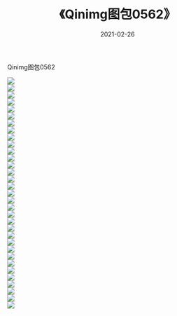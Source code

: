﻿---
layout: post
title:  《Qinimg图包0562》
date:   2021-02-26
img: http://imgx.orgx.ga/Qinimg图包/Qinimg图包0562/000.jpg
categories: [美女, 清纯, 唯美]
---

Qinimg图包0562

 ![](http://imgx.orgx.ga/Qinimg图包/Qinimg图包0562/001.jpg) <br>![](http://imgx.orgx.ga/Qinimg图包/Qinimg图包0562/002.jpg) <br>![](http://imgx.orgx.ga/Qinimg图包/Qinimg图包0562/003.jpg) <br>![](http://imgx.orgx.ga/Qinimg图包/Qinimg图包0562/004.jpg) <br>![](http://imgx.orgx.ga/Qinimg图包/Qinimg图包0562/005.jpg) <br>![](http://imgx.orgx.ga/Qinimg图包/Qinimg图包0562/006.jpg) <br>![](http://imgx.orgx.ga/Qinimg图包/Qinimg图包0562/007.jpg) <br>![](http://imgx.orgx.ga/Qinimg图包/Qinimg图包0562/008.jpg) <br>![](http://imgx.orgx.ga/Qinimg图包/Qinimg图包0562/009.jpg) <br>![](http://imgx.orgx.ga/Qinimg图包/Qinimg图包0562/010.jpg) <br>![](http://imgx.orgx.ga/Qinimg图包/Qinimg图包0562/011.jpg) <br>![](http://imgx.orgx.ga/Qinimg图包/Qinimg图包0562/012.jpg) <br>![](http://imgx.orgx.ga/Qinimg图包/Qinimg图包0562/013.jpg) <br>![](http://imgx.orgx.ga/Qinimg图包/Qinimg图包0562/014.jpg) <br>![](http://imgx.orgx.ga/Qinimg图包/Qinimg图包0562/015.jpg) <br>![](http://imgx.orgx.ga/Qinimg图包/Qinimg图包0562/016.jpg) <br>![](http://imgx.orgx.ga/Qinimg图包/Qinimg图包0562/017.jpg) <br>![](http://imgx.orgx.ga/Qinimg图包/Qinimg图包0562/018.jpg) <br>![](http://imgx.orgx.ga/Qinimg图包/Qinimg图包0562/019.jpg) <br>![](http://imgx.orgx.ga/Qinimg图包/Qinimg图包0562/020.jpg) <br>![](http://imgx.orgx.ga/Qinimg图包/Qinimg图包0562/021.jpg) <br>![](http://imgx.orgx.ga/Qinimg图包/Qinimg图包0562/022.jpg) <br>![](http://imgx.orgx.ga/Qinimg图包/Qinimg图包0562/023.jpg) <br>![](http://imgx.orgx.ga/Qinimg图包/Qinimg图包0562/024.jpg) <br>![](http://imgx.orgx.ga/Qinimg图包/Qinimg图包0562/025.jpg) <br>![](http://imgx.orgx.ga/Qinimg图包/Qinimg图包0562/026.jpg) <br>![](http://imgx.orgx.ga/Qinimg图包/Qinimg图包0562/027.jpg) <br>![](http://imgx.orgx.ga/Qinimg图包/Qinimg图包0562/028.jpg) <br>![](http://imgx.orgx.ga/Qinimg图包/Qinimg图包0562/029.jpg) <br>![](http://imgx.orgx.ga/Qinimg图包/Qinimg图包0562/030.jpg) <br>![](http://imgx.orgx.ga/Qinimg图包/Qinimg图包0562/031.jpg) <br>![](http://imgx.orgx.ga/Qinimg图包/Qinimg图包0562/032.jpg) <br>![](http://imgx.orgx.ga/Qinimg图包/Qinimg图包0562/033.jpg) <br>